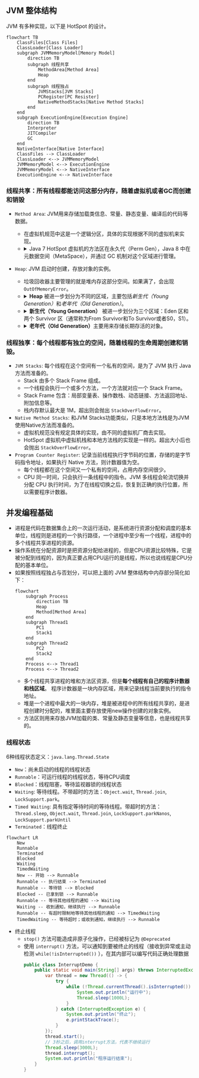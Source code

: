 ## JVM 整体结构

JVM 有多种实现，以下是 HotSpot 的设计。

```mermaid
flowchart TB
    ClassFiles[Class Files]
    ClassLoader[Class Loader]
    subgraph JVMMemoryModel[Memory Model]
        direction TB
        subgraph 线程共享
            MethodArea[Method Area]
            Heap
        end
        subgraph 线程独占
            JVMStacks[JVM Stacks]
            PCRegister[PC Resister]
            NativeMethodStacks[Native Method Stacks]
        end
    end
    subgraph ExecutionEngine[Execution Engine]
        direction TB
        Interpreter
        JITCompiler
        GC
    end
    NativeInterface[Native Interface]
    ClassFiles --> ClassLoader
    ClassLoader <--> JVMMemoryModel
    JVMMemoryModel <--> ExecutionEngine
    JVMMemoryModel <--> NativeInterface
    ExecutionEngine <--> NativeInterface
```

### 线程共享：所有线程都能访问这部分内存，随着虚拟机或者GC而创建和销毁

* `Method Area`: JVM用来存储加载类信息、常量、静态变量、编译后的代码等数据。
    * 在虚拟机规范中这是一个逻辑分区，具体的实现根据不同的虚拟机来实现。
    * <details><summary>Java 7 HotSpot 虚拟机的方法区在永久代（Perm
      Gen），Java 8 中在元数据空间（MetaSpace），并通过 GC 机制对这个区域进行管理。</summary>
      <br><ul style="list-style-type: square">
      <li>永久代是Java堆的一部分，但元空间实际上并不是堆内存的一部分。</li>
      <li>在Java 8之前，永久代（Perm Gen）是Java堆内存的一部分，主要用于存储类的元数据、常量、静态变量等信息。当永久代满了，将会触发Full
      GC，甚至可能会抛出<code>java.lang.OutOfMemoryError: PermGen space</code>错误。</li>
      <li>然而，在Java 8中，这个概念发生了变化。永久代被移除，取而代之的是元空间（MetaSpace）。元空间不再位于堆内存中，而是直接使用本地（Native）内存。因此，元空间的大小受到本地内存的限制。当元空间内存不足时，会抛出<code>java.lang.OutOfMemoryError: MetaSpace</code>错误。</li>
      <li><details><summary>这样做的优点之一是，字符串常量池（String Pool）被移至堆内存，这使得它可以受益于垃圾回收，而不像以前那样容易导致内存溢出。</summary><br>
        在Java 7之前，字符串常量池（String Pool）是存储在永久代（PermGen）中的。因为永久代的空间相对较小，所以如果你的应用创建了大量的字符串，特别是在使用String.intern()方法时，可能会很快填满永久代，导致OutOfMemoryError: PermGen space错误。<br>
        从Java 7开始，Java的设计者决定将字符串常量池从永久代移动到堆内存中。这样做的主要原因是允许更灵活的内存管理。因为堆内存通常比永久代大得多，所以将字符串常量池移动到堆内存可以避免由于字符串常量池过大导致的内存溢出错误。此外，因为垃圾收集器在堆内存中运行，所以不再使用的字符串可以被垃圾收集器回收，这在永久代中是不可能的。<br>
        在Java 8中，永久代被完全移除，取而代之的是元空间（MetaSpace）。然而，这并没有影响字符串常量池的位置，它仍然在堆内存中。<br>
        因此，虽然字符串常量池、永久代和元空间在某种程度上有关联，但它们是独立的概念，有各自的内存管理和垃圾回收策略。<br><br></details></li>
      </ul><br>
      </details>

* `Heap`: JVM 启动时创建，存放对象的实例。
    * 垃圾回收器主要管理的就是堆内存这部分空间。如果满了，会出现 `OutOfMemoryError`。
    * <details><summary><b>Heap</b> 被进一步划分为不同的区域，主要包括<i>新生代（Young Generation）</i>和<i>老年代（Old Generation）</i>。</summary>
        <br>这种内存布局是基于一个观察结果：大多数对象在创建后不久就会变得无用。这就是所谓的"弱分代假说（Weak Generation Hypothesis）"，Java的内存管理策略就是基于这个假设的。<br><br>
      </details>
    * <details><summary><b>新生代（Young Generation）</b> 被进一步划分为三个区域：Eden 区和两个 Survivor 区（通常称为From Survivor和To Survivor或者S0，S1）。</summary>
        <br><ul style="list-style-type: square">
        <li>Eden 区：新创建的对象首先被分配到Eden 区。如果 Eden 区已满，就会触发一次 Minor GC（小型垃圾收集）。</li>
        <li>Survivor 区：Minor GC 会清理 Eden 区和一个 Survivor 区，将还存活的对象移动到另一 Survivor 区。如果对象在 Survivor 区经过一定次数的 GC 仍然存活，就会被晋升到老年代。</li>
        </ul><br>
      </details>
    * <details><summary><b>老年代（Old Generation）</b>主要用来存储长期存活的对象。</summary>
        <br>当老年代区域满了，就会发生Major GC（也称为Full GC）。Full GC会比Minor GC更耗时，因为它需要检查整个堆内存。<br><br>
      </details>

### 线程独享：每个线程都有独立的空间，随着线程的生命周期创建和销毁。

* `JVM Stacks`: 每个线程在这个空间有一个私有的空间，是为了 JVM 执行 Java 方法而准备的。
    * Stack 由多个 Stack Frame 组成。
    * 一个线程会执行一个或多个方法，一个方法就对应一个 Stack Frame。
    * Stack Frame 包含：局部变量表、操作数栈、动态链接、方法返回地址、附加信息等。
    * 栈内存默认最大是 1M，超出则会抛出 `StackOverFlowError`。
* `Native Method Stacks`: 和JVM Stacks功能类似，只是本地方法栈是为JVM使用Native方法而准备的。
    * 虚拟机规范没有规定具体的实现，由不同的虚拟机厂商去实现。
    * HotSpot 虚拟机中虚拟机栈和本地方法栈的实现是一样的。超出大小后也会抛出 `StackOverFlowError`。
* `Program Counter Register`: 记录当前线程执行字节码的位置，存储的是字节码指令地址，如果执行 Native 方法，则计数器值为空。
    * 每个线程都在这个空间又一个私有的空间，占用内存空间很少。
    * CPU 同一时间，只会执行一条线程中的指令。JVM 多线程会轮流切换并分配 CPU 执行时间，为了在线程切换之后，恢复到正确的执行位置，所以需要程序计数器。

## 并发编程基础

* 进程是代码在数据集合上的一次运行活动，是系统进行资源分配和调度的基本单位，线程则是进程的一个执行路径，一个进程中至少有一个线程，进程中的多个线程共享进程的资源。
* 操作系统在分配资源时是把资源分配给进程的，但是CPU资源比较特殊，它是被分配到线程的，因为真正要占用CPU运行的是线程，所以也说线程是CPU分配的基本单位。
* 如果按照线程独占与否划分，可以把上面的 JVM 整体结构中内存部分简化如下：
    ```mermaid
    flowchart
        subgraph Process
            direction TB
            Heap
            Method[Method Area]
        end
        subgraph Thread1
            PC1
            Stack1
        end
        subgraph Thread2
            PC2
            Stack2
        end
        Process <--> Thread1
        Process <--> Thread2
    ```
    * 多个线程共享进程的堆和方法区资源，但是**每个线程有自己的程序计数器和栈区域**。 程序计数器是一块内存区域，用来记录线程当前要执行的指令地址。
    * 堆是一个进程中最大的一块内存，堆是被进程中的所有线程共享的，是进程创建时分配的，堆里面主要存放使用new操作创建的对象实例。
    * 方法区则用来存放JVM加载的类、常量及静态变量等信息，也是线程共享的。

### 线程状态

6种线程状态定义：`java.lang.Thread.State`

* `New`：尚未启动的线程的线程状态
* `Runnable`：可运行线程的线程状态，等待CPU调度
* `Blocked`：线程阻塞，等待监视器锁的线程状态
* `Waiting`: 等待线程。不带超时的方法：`Object.wait`, `Thread.join`, `LockSupport.park`。
* `Timed Waiting`:
  具有指定等待时间的等待线程。带超时的方法：`Thread.sleep`, `Object.wait`, `Thread.join`, `LockSupport.parkNanos`, `LockSupport.parkUntil`
* `Terminated`：线程终止

```mermaid
flowchart LR
    New
    Runnable
    Terminated
    Blocked
    Waiting
    TimedWaiting
    New -- 开始 --> Runnable
    Runnable -- 执行结束 --> Terminated
    Runnable -- 等待锁 --> Blocked
    Blocked -- 已拿到锁 --> Runnable
    Runnable -- 等待其他线程的通知 --> Waiting
    Waiting -- 收到通知，继续执行 --> Runnable
    Runnable -- 有超时限制地等待其他线程的通知 --> TimedWaiting
    TimedWaiting -- 等待超时；或收到通知，继续执行 --> Runnable
```

* 终止线程
    * `stop()` 方法可能造成非原子化操作，已经被标记为 `@Deprecated`
    * 使用 `interrupt()` 方法，可以通知到要被终止的线程（接收到异常或主动检测 `while(!isInterrupted())`
      ），在其内部可以编写代码正确处理数据
        ```java
        public class InterruptDemo {
            public static void main(String[] args) throws InterruptedException {
                var thread = new Thread(() -> {
                    try {
                        while (!Thread.currentThread().isInterrupted()) { // 判断是否运行
                            System.out.println("运行中");
                            Thread.sleep(1000L);
                        }
                    } catch (InterruptedException e) {
                        System.out.println("终止");
                        e.printStackTrace();
                    }
                });
                thread.start();
                // 3秒之后，调用interrupt方法，代表不继续运行
                Thread.sleep(3000L);
                thread.interrupt();
                System.out.println("程序运行结束");
            }
      }
      ```